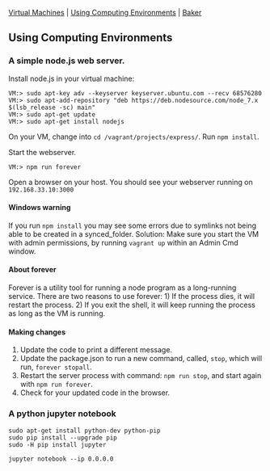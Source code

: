 [Virtual Machines](VM.md) | [Using Computing Environments](CE.md) | [Baker](Baker.md)

## Using Computing Environments

### A simple node.js web server.

Install node.js in your virtual machine:

```
VM:> sudo apt-key adv --keyserver keyserver.ubuntu.com --recv 68576280
VM:> sudo apt-add-repository "deb https://deb.nodesource.com/node_7.x $(lsb_release -sc) main"
VM:> sudo apt-get update
VM:> sudo apt-get install nodejs
```

On your VM, change into `cd /vagrant/projects/express/`. Run `npm install`.

Start the webserver.

```
VM:> npm run forever
```

Open a browser on your host. You should see your webserver running on `192.168.33.10:3000`

#### Windows warning

If you run `npm install` you may see some errors due to symlinks not being able to be created in a synced_folder. Solution: Make sure you start the VM with admin permissions, by running `vagrant up` within an Admin Cmd window.

#### About forever

Forever is a utility tool for running a node program as a long-running service. There are two reasons to use forever: 1) If the process dies, it will restart the process. 2) If you exit the shell, it will keep running the process as long as the VM is running.

#### Making changes

1. Update the code to print a different message.
2. Update the package.json to run a new command, called, `stop`, which will run, `forever stopall`.
3. Restart the server process with command: `npm run stop`, and start again with `npm run forever`.
4. Check for your updated code in the browser.



### A python jupyter notebook

```
sudo apt-get install python-dev python-pip
sudo pip install --upgrade pip 
sudo -H pip install jupyter

jupyter notebook --ip 0.0.0.0
```
